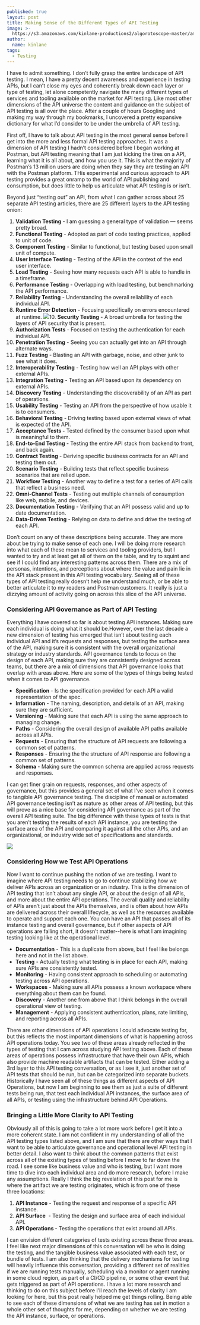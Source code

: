 ```yaml
---
published: true
layout: post
title: Making Sense of the Different Types of API Testing
image: >-
  https://s3.amazonaws.com/kinlane-productions2/algorotoscope-master/america-immigration_dumping-ground-gauge-on-aircraft-carrier.jpg
author:
  name: kinlane
tags:
  - Testing
---
```

I have to admit something. I don’t fully grasp the entire landscape of API testing. I mean, I have a pretty decent awareness and experience in testing APIs, but I can’t close my eyes and coherently break down each layer or type of testing, let alone competently navigate the many different types of services and tooling available on the market for API testing. Like most other dimensions of the API universe the content and guidance on the subject of API testing is all over the place. After a couple of hours Googling and making my way through my bookmarks, I uncovered a pretty expansive dictionary for what I’d consider to be under the umbrella of API testing.

First off, I have to talk about API testing in the most general sense before I get into the more and less formal API testing approaches. It was a dimension of API testing I hadn’t considered before I began working at Postman, but API testing meaning that I am just kicking the tires on a API, learning what it is all about, and how you use it. This is what the majority of Postman’s 13 million users are doing when they say they are testing an API with the Postman platform. THis experimental and curious approach to API testing provides a great onramp to the world of API publishing and consumption, but does little to help us articulate what API testing is or isn’t.

Beyond just “testing out” an API, from what I can gather across about 25 separate API testing articles, there are 25 different layers to the API testing onion:

1.  **Validation Testing** - I am guessing a general type of validation — seems pretty broad.
2.  **Functional Testing** - Adopted as part of code testing practices, applied to unit of code.
3.  **Component Testing** \- Similar to functional, but testing based upon small unit of compute.
4.  **User Interface Testing** - Testing of the API in the context of the end user interface.
5.  **Load Testing** - Seeing how many requests each API is able to handle in a timeframe.
6.  **Performance Testing** - Overlapping with load testing, but benchmarking the API performance.
7.  **Reliability Testing** - Understanding the overall reliability of each individual API.
8.  **Runtime Error Detection** \- Focusing specifically on errors encountered at runtime.
![](https://s3.amazonaws.com/kinlane-productions2/algorotoscope-master/america-immigration_dumping-ground-gears-pipes-plumbing.jpg)10.  **Security Testing** - A broad umbrella for testing the layers of API security that is present.
11.  **Authorization Tests** \- Focused on testing the authentication for each individual API.
12.  **Penetration Testing** \- Seeing you can actually get into an API through alternate ways.
13.  **Fuzz Testing** - Blasting an API with garbage, noise, and other junk to see what it does.
14.  **Interoperability Testing** - Testing how well an API plays with other external APIs.
15.  **Integration Testing** - Testing an API based upon its dependency on external APIs.
16.  **Discovery Testing** \- Understanding the discoverability of an API as part of operations.
17.  **Usability Testing** \- Testing an API from the perspective of how usable it is to consumers.
18.  **Behavioral Testing** \- Driving testing based upon external views of what is expected of the API.
19.  **Acceptance Tests -** Tested defined by the consumer based upon what is meaningful to them.
20.  **End-to-End Testing** - Testing the entire API stack from backend to front, and back again.
21.  **Contract Testing** \- Deriving specific business contracts for an API and testing them out.
22.  **Scenario Testing** - Building tests that reflect specific business scenarios that are relied upon.
23.  **Workflow Testing** - Another way to define a test for a series of API calls that reflect a business need.
24.  **Omni-Channel Tests** \- Testing out multiple channels of consumption like web, mobile, and devices.
25.  **Documentation Testing** - Verifying that an API possess valid and up to date documentation.
26.  **Data-Driven Testing** \- Relying on data to define and drive the testing of each API.

Don’t count on any of these descriptions being accurate. They are more about be trying to make sense of each one. I will be doing more research into what each of these mean to services and tooling providers, but I wanted to try and at least get all of them on the table, and try to squint and see if I could find any interesting patterns across them. There are a mix of personas, intentions, and perceptions about where the value and pain lie in the API stack present in this API testing vocabulary. Seeing all of these types of API testing really doesn’t help me understand much, or be able to better articulate it to my readers and Postman customers. It really is just a dizzying amount of activity going on across this slice of the API universe.

### Considering API Governance as Part of API Testing

Everything I have covered so far is about testing API instances. Making sure each individual is doing what it should be.However, over the last decade a new dimension of testing has emerged that isn’t about testing each individual API and it’s requests and responses, but testing the surface area of the API, making sure it is consistent with the overall organizational strategy or industry standards. API governance tends to focus on the design of each API, making sure they are consistently designed across teams, but there are a mix of dimensions that API governance looks that overlap with areas above. Here are some of the types of things being tested when it comes to API governance.

*   **Specification** - Is the specification provided for each API a valid representation of the spec.
*   **Information** - The naming, description, and details of an API, making sure they are sufficient.
*   **Versioning** - Making sure that each API is using the same approach to managing change.
*   **Paths** - Considering the overall design of available API paths available across all APIs.
*   **Requests** - Ensuring that the structure of API requests are following a common set of patterns.
*   **Responses** - Ensuring the the structure of API response are following a common set of patterns.
*   **Schema** - Making sure the common schema are applied across requests and responses.

I can get finer grain on requests, responses, and other aspects of governance, but this provides a general set of what I’ve seen when it comes to tangible API governance testing. The discipline of manual or automated API governance testing isn’t as mature as other areas of API testing, but this will prove as a nice base for considering API governance as part of the overall API testing suite. The big difference with these types of tests is that you aren’t testing the results of each API instance, you are testing the surface area of the API and comparing it against all the other APIs, and an organizational, or industry wide set of specifications and standards. 

![](https://s3.amazonaws.com/kinlane-productions2/algorotoscope-master/america-immigration_dumping-ground-fire-hydrant-water.jpg)

### Considering How we Test API Operations

Now I want to continue pushing the notion of we are testing. I want to imagine where API testing needs to go to continue stabilizing how we deliver APIs across an organization or an industry. This is the dimension of API testing that isn’t about any single API, or about the design of all APIs, and more about the entire API operations. The overall quality and reliability of APIs aren’t just about the APIs themselves, and is often about how APIs are delivered across their overall lifecycle, as well as the resources available to operate and support each one. You can have an API that passes all of its instance testing and overall governance, but if other aspects of API operations are falling short, it doesn’t matter--here is what I am imagining testing looking like at the operational level.

*   **Documentation** - This is a duplicate from above, but I feel like belongs here and not in the list above.
*   **Testing** - Actually testing what testing is in place for each API, making sure APIs are consistently tested.
*   **Monitoring** - Having consistent approach to scheduling or automating testing across API operations.
*   **Workspaces** - Making sure all APIs possess a known workspace where everything about them can be found.
*   **Discovery** - Another one from above that I think belongs in the overall operational view of testing.
*   **Management** - Applying consistent authentication, plans, rate limiting, and reporting across all APIs. 

There are other dimensions of API operations I could advocate testing for, but this reflects the most important dimensions of what is happening across API operations today. You see two of these areas already reflected in the types of testing that I cam across studying API testing above. Each of these areas of operations possess infrastructure that have their own APIs, which also provide machine readable artifacts that can be tested. Either adding a 3rd layer to this API testing conversation, or as I see it, just another set of API tests that should be run, but can be categorized into separate buckets. Historically I have seen all of these things as different aspects of API Operations, but now I am beginning to see them as just a suite of different tests being run, that test each individual API instances, the surface area of all APIs, or testing using the infrastructure behind API Operations.

### Bringing a Little More Clarity to API Testing

Obviously all of this is going to take a lot more work before I get it into a more coherent state. I am not confident in my understanding of all of the API testing types listed above, and I am sure that there are other ways that I want to be able to articulate governance and operational level API testing in better detail. I also want to think about the common patterns that exist across all of the existing types of testing before I move to far down the road. I see some like business value and who is testing, but I want more time to dive into each individual area and do more research, before I make any assumptions. Really I think the big revelation of this post for me is where the artifact we are testing originates, which is from one of these three locations: 

1.  **API Instance** - Testing the request and response of a specific API instance.
2.  **API Surface**  \- Testing the design and surface area of each individual API.
3.  **API Operations -** Testing the operations that exist around all APIs.

I can envision different categories of tests existing across these three areas. I feel like next major dimensions of this conversation will be who is doing the testing, and the tangible business value associated with each test, or bundle of tests. I am also thinking that the delivery mechanisms for testing will heavily influence this conversation, providing a different set of realities if we are running tests manually, scheduling via a monitor or agent running in some cloud region, as part of a CI/CD pipeline, or some other event that gets triggered as part of API operations. I have a lot more research and thinking to do on this subject before I’ll reach the levels of clarity I am looking for here, but this post really helped me get things rolling. Being able to see each of these dimensions of what we are testing has set in motion a whole other set of thoughts for me, depending on whether we are testing the API instance, surface, or operations.